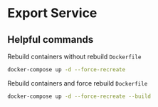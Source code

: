 # Export Service

## Helpful commands

Rebuild containers without rebuild `Dockerfile`

```bash
docker-compose up -d --force-recreate
````

Rebuild containers and force rebuild `Dockerfile`

```bash
docker-compose up -d --force-recreate --build
````
